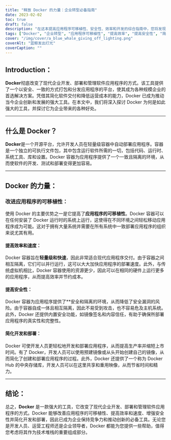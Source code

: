 ```yaml
---
title: "释放 Docker 的力量：企业转型必备指南"
date: 2023-02-02
toc: true
draft: false
description: "在这本提高应用程序可移植性、安全性、效率和开发的综合指南中，您将发现 Docker 的强大功能及其对企业转型的益处。"
tags: ["Docker", "企业转型", "应用程序可移植性", "提高效率", "提高安全性", "简化开发和部署", "软件应用", "集装箱", "生产率", "上市时间"]
cover: "/img/cover/a_blue_whale_giving_off_lighting.png"
coverAlt: "蓝鲸发出灯光"
coverCaption: ""
---
```


## Introduction：

**Docker**彻底改变了现代企业开发、部署和管理软件应用程序的方式。该工具提供了一个以安全、一致的方式打包和分发应用程序的平台，使其成为各种规模企业的首选解决方案。凭借其简化软件交付和降低运营成本的能力，Docker 已成为推动当今企业创新和发展的强大工具。在本文中，我们将深入探讨 Docker 为何是如此强大的工具，并探讨它为企业带来的各种好处。

______

## 什么是 Docker？

**Docker**是一个开源平台，允许开发人员在轻量级容器中自动部署应用程序。容器是一个独立的可执行文件包，其中包含运行软件所需的一切，包括代码、运行时、系统工具、库和设置。Docker 容器为应用程序提供了一个一致且隔离的环境，从而使软件的开发、测试和部署变得更加容易。

______

## Docker 的力量：

### 改进应用程序的可移植性：
使用 Docker 的主要优势之一是它提高了**应用程序的可移植性**。Docker 容器可以在任何安装了 Docker 运行时的系统上运行，这使得在不同环境之间轻松移动应用程序成为可能。这对于拥有大量系统并需要在所有系统中一致部署应用程序的组织来说尤其有用。

#### 提高效率和速度：
Docker 容器旨在**轻量级和快速**，因此非常适合现代应用程序交付。由于容器之间相互隔离，它们可以并行运行，这可以大大加快应用程序的部署速度。此外，与传统虚拟机相比，Docker 容器使用的资源更少，因此可以在相同的硬件上运行更多的应用程序，从而提高效率并节约成本。

#### 提高安全性：
Docker 容器为应用程序提供了**安全和隔离的环境，从而降低了安全漏洞的风险。由于容器自成一体且相互隔离，因此不易受到攻击，也不容易危及主机系统。此外，Docker 还提供内置安全功能，如镜像签名和内容信任，有助于确保所部署应用程序的真实性和完整性。

#### 简化开发和部署：
Docker 可使开发人员更轻松地开发和部署应用程序，从而提高生产率并缩短上市时间。有了 Docker，开发人员可以使用预建镜像或从头开始创建自己的镜像，从而简化了创建和部署应用程序的过程。此外，Docker 还提供了一个称为 Docker Hub 的中央存储库，开发人员可以在这里共享和重用映像，从而节省时间和精力。

______

## 结论：

总之，**Docker** 是一款强大的工具，它改变了现代企业开发、部署和管理软件应用程序的方式。Docker 能够改善应用程序的可移植性、提高效率和速度、增强安全性并简化开发和部署，因此已成为企业保持竞争力和推动创新的必备工具。无论您是开发人员、运营工程师还是企业领导者，Docker 都能为您提供一些帮助，值得您考虑将其作为技术堆栈的重要组成部分。